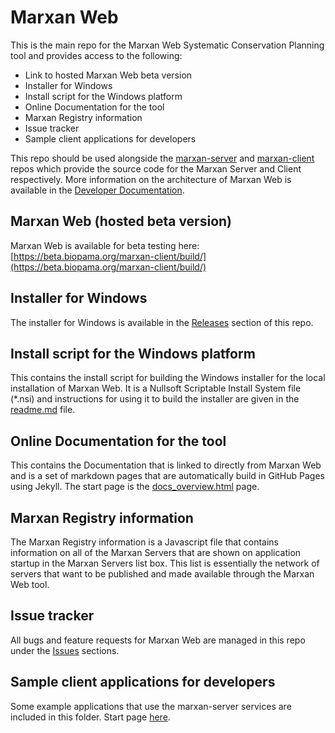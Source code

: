 # Marxan Web
This is the main repo for the Marxan Web Systematic Conservation Planning tool and provides access to the following:
- Link to hosted Marxan Web beta version  
- Installer for Windows
- Install script for the Windows platform
- Online Documentation for the tool
- Marxan Registry information
- Issue tracker
- Sample client applications for developers  

This repo should be used alongside the [marxan-server](https://github.com/andrewcottam/marxan-server) and [marxan-client](https://github.com/andrewcottam/marxan-client) repos which provide the source code for the Marxan Server and Client respectively. More information on the architecture of Marxan Web is available in the [Developer Documentation](https://andrewcottam.github.io/marxan-web/documentation/docs_dev.html).  

## Marxan Web (hosted beta version)
Marxan Web is available for beta testing here: [https://beta.biopama.org/marxan-client/build/](https://beta.biopama.org/marxan-client/build/)

## Installer for Windows
The installer for Windows is available in the [Releases](https://github.com/andrewcottam/marxan-web/releases) section of this repo.  

## Install script for the Windows platform
This contains the install script for building the Windows installer for the local installation of Marxan Web. It is a Nullsoft Scriptable Install System file (*.nsi) and instructions for using it to build the installer are given in the [readme.md](https://andrewcottam.github.io/marxan-web/installers/windows/) file.

## Online Documentation for the tool
This contains the Documentation that is linked to directly from Marxan Web and is a set of markdown pages that are automatically build in GitHub Pages using Jekyll. The start page is the [docs_overview.html](https://andrewcottam.github.io/marxan-web/documentation/docs_overview.html) page.  

## Marxan Registry information
The Marxan Registry information is a Javascript file that contains information on all of the Marxan Servers that are shown on application startup in the Marxan Servers list box. This list is essentially the network of servers that want to be published and made available through the Marxan Web tool.  

## Issue tracker
All bugs and feature requests for Marxan Web are managed in this repo under the [Issues](https://github.com/andrewcottam/marxan-web/issues) sections.  

## Sample client applications for developers  
Some example applications that use the marxan-server services are included in this folder. Start page [here](https://andrewcottam.github.io/marxan-web/client-apps/).   

